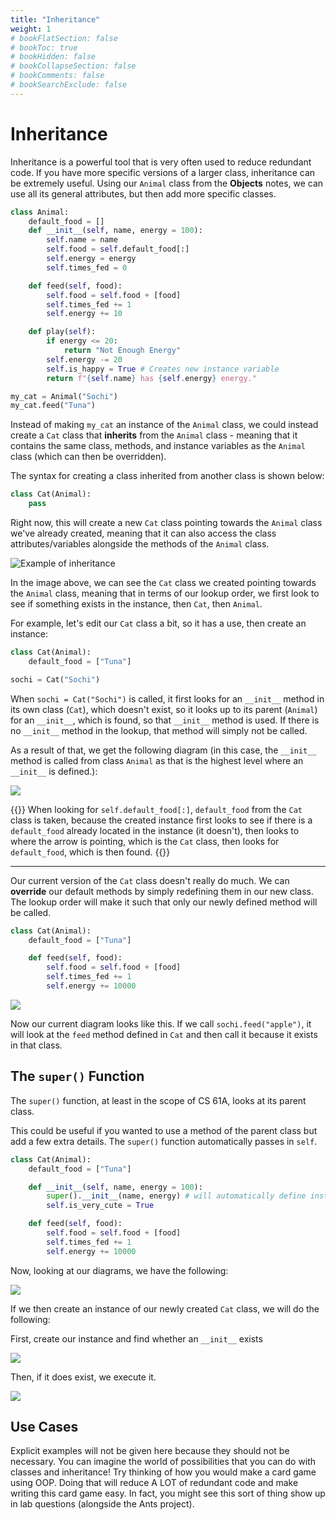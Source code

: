 ```yaml
---
title: "Inheritance"
weight: 1
# bookFlatSection: false
# bookToc: true
# bookHidden: false
# bookCollapseSection: false
# bookComments: false
# bookSearchExclude: false
---
```


# Inheritance

Inheritance is a powerful tool that is very often used to reduce redundant code. If you have more specific versions of a larger class, inheritance can be extremely useful. Using our `Animal` class from the **Objects** notes, we can use all its general attributes, but then add more specific classes.

```python
class Animal:
    default_food = []
    def __init__(self, name, energy = 100):
        self.name = name
        self.food = self.default_food[:]
        self.energy = energy
        self.times_fed = 0

    def feed(self, food):
        self.food = self.food + [food]
        self.times_fed += 1
        self.energy += 10

    def play(self):
        if energy <= 20:
            return "Not Enough Energy"
        self.energy -= 20
        self.is_happy = True # Creates new instance variable
        return f"{self.name} has {self.energy} energy."

my_cat = Animal("Sochi")
my_cat.feed("Tuna")
```

Instead of making `my_cat` an instance of the `Animal` class, we could instead create a `Cat` class that **inherits** from the `Animal` class - meaning that it contains the same class, methods, and instance variables as the `Animal` class (which can then be overridden).

The syntax for creating a class inherited from another class is shown below:

```python
class Cat(Animal):
    pass
```

Right now, this will create a new `Cat` class pointing towards the `Animal` class we've already created, meaning that it can also access the class attributes/variables alongside the methods of the `Animal` class.

![Example of inheritance](https://i.imgur.com/hmO4kIL.png)

In the image above, we can see the `Cat` class we created pointing towards the `Animal` class, meaning that in terms of our lookup order, we first look to see if something exists in the instance, then `Cat`, then `Animal`.

For example, let's edit our `Cat` class a bit, so it has a use, then create an instance:

```python
class Cat(Animal):
    default_food = ["Tuna"]

sochi = Cat("Sochi")
```

When `sochi = Cat("Sochi")` is called, it first looks for an `__init__` method in its own class (`Cat`), which doesn't exist, so it looks up to its parent (`Animal`) for an `__init__`, which is found, so that `__init__` method is used. If there is no `__init__` method in the lookup, that method will simply not be called.

As a result of that, we get the following diagram (in this case, the `__init__` method is called from class `Animal` as that is the highest level where an `__init__` is defined.):

![](https://i.imgur.com/qBP8sJP.png)

{{<hint info>}}
When looking for `self.default_food[:]`, `default_food` from the `Cat` class is taken, because the created instance first looks to see if there is a `default_food` already located in the instance (it doesn't), then looks to where the arrow is pointing, which is the `Cat` class, then looks for `default_food`, which is then found.
{{</hint>}}

---

Our current version of the `Cat` class doesn't really do much. We can **override** our default methods by simply redefining them in our new class. The lookup order will make it such that only our newly defined method will be called.

```python
class Cat(Animal):
    default_food = ["Tuna"]

    def feed(self, food):
        self.food = self.food + [food]
        self.times_fed += 1
        self.energy += 10000
```

![](https://i.imgur.com/1mDi8gW.png)

Now our current diagram looks like this. If we call `sochi.feed("apple")`, it will look at the `feed` method defined in `Cat` and then call it because it exists in that class.

## The `super()` Function

The `super()` function, at least in the scope of CS 61A, looks at its parent class.

This could be useful if you wanted to use a method of the parent class but add a few extra details. The `super()` function automatically passes in `self`.

```python
class Cat(Animal):
    default_food = ["Tuna"]

    def __init__(self, name, energy = 100):
        super().__init__(name, energy) # will automatically define instance variables from the Animal class
        self.is_very_cute = True

    def feed(self, food):
        self.food = self.food + [food]
        self.times_fed += 1
        self.energy += 10000
```

Now, looking at our diagrams, we have the following:

![](https://i.imgur.com/xHtCpmI.png)

If we then create an instance of our newly created `Cat` class, we will do the following:

First, create our instance and find whether an `__init__` exists

![](https://i.imgur.com/SWftHKc.png)

Then, if it does exist, we execute it.

![](https://i.imgur.com/jPgsVWi.png)

## Use Cases

Explicit examples will not be given here because they should not be necessary. You can imagine the world of possibilities that you can do with classes and inheritance! Try thinking of how you would make a card game using OOP. Doing that will reduce A LOT of redundant code and make writing this card game easy. In fact, you might see this sort of thing show up in lab questions (alongside the Ants project).